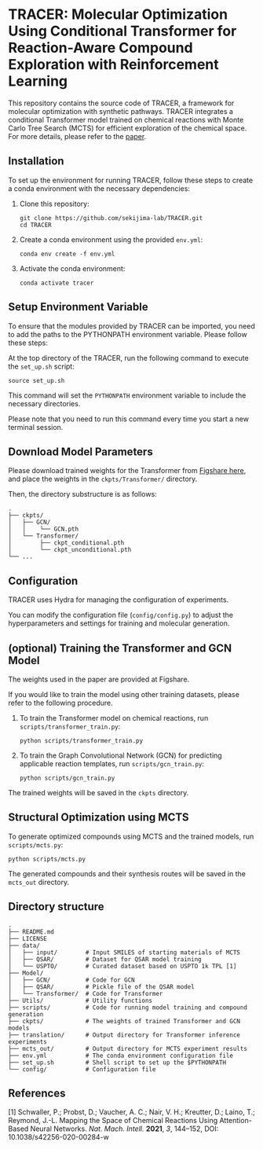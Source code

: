 # TRACER: Molecular Optimization Using Conditional Transformer for Reaction-Aware Compound Exploration with Reinforcement Learning

This repository contains the source code of TRACER, a framework for molecular optimization with synthetic pathways. TRACER integrates a conditional Transformer model trained on chemical reactions with Monte Carlo Tree Search (MCTS) for efficient exploration of the chemical space. For more details, please refer to the [paper](https://www.nature.com/articles/s42004-025-01437-x).


## Installation

To set up the environment for running TRACER, follow these steps to create a conda environment with the necessary dependencies:

1. Clone this repository:
   ```
   git clone https://github.com/sekijima-lab/TRACER.git
   cd TRACER
   ```

2. Create a conda environment using the provided `env.yml`:
   ```
   conda env create -f env.yml
   ```

3. Activate the conda environment:
   ```
   conda activate tracer
   ```

## Setup Environment Variable

To ensure that the modules provided by TRACER can be imported, you need to add the paths to the PYTHONPATH environment variable. Please follow these steps:

At the top directory of the TRACER, run the following command to execute the `set_up.sh` script:

```
source set_up.sh
```

This command will set the `PYTHONPATH` environment variable to include the necessary directories.

Please note that you need to run this command every time you start a new terminal session.


## Download Model Parameters

Please download trained weights for the Transformer from [Figshare here](https://figshare.com/articles/software/Weights_of_conditional_unconditional_Transformer/25853551), and place the weights in the `ckpts/Transformer/` directory.

Then, the directory substructure is as follows:


```
.
├── ckpts/
│   ├── GCN/
│   │    └── GCN.pth
│   └── Transformer/
│        ├── ckpt_conditional.pth
│        └── ckpt_unconditional.pth
└── ...
```


## Configuration

TRACER uses Hydra for managing the configuration of experiments. 

You can modify the configuration file (`config/config.py`) to adjust the hyperparameters and settings for training and molecular generation.

## (optional) Training the Transformer and GCN Model

The weights used in the paper are provided at Figshare.

If you would like to train the model using other training datasets, please refer to the following procedure.

1. To train the Transformer model on chemical reactions, run `scripts/transformer_train.py`:
   ```
   python scripts/transformer_train.py
   ```

2. To train the Graph Convolutional Network (GCN) for predicting applicable reaction templates, run `scripts/gcn_train.py`:
   ```
   python scripts/gcn_train.py
   ```

The trained weights will be saved in the `ckpts` directory.

## Structural Optimization using MCTS

To generate optimized compounds using MCTS and the trained models, run `scripts/mcts.py`:
```
python scripts/mcts.py
```

The generated compounds and their synthesis routes will be saved in the `mcts_out` directory.


## Directory structure

```
.
├── README.md    
├── LICENSE
├── data/ 
│   ├── input/        # Input SMILES of starting materials of MCTS
│   ├── QSAR/         # Dataset for QSAR model training
│   └── USPTO/        # Curated dataset based on USPTO 1k TPL [1]
├── Model/               
│   ├── GCN/          # Code for GCN 
│   ├── QSAR/         # Pickle file of the QSAR model
│   └── Transformer/  # Code for Transformer
├── Utils/            # Utility functions
├── scripts/          # Code for running model training and compound generation
├── ckpts/            # The weights of trained Transformer and GCN models
├── translation/      # Output directory for Transformer inference experiments
├── mcts_out/         # Output directory for MCTS experiment results
├── env.yml           # The conda environment configuration file
├── set_up.sh         # Shell script to set up the $PYTHONPATH
└── config/           # Configuration file

```

## References

[1] Schwaller, P.; Probst, D.; Vaucher, A. C.; Nair, V. H.; Kreutter, D.; Laino, T.; Reymond, J.-L. Mapping the Space of Chemical Reactions Using Attention-Based Neural Networks. *Nat. Mach. Intell.* **2021**, *3*, 144–152, DOI: 10.1038/s42256-020-00284-w
